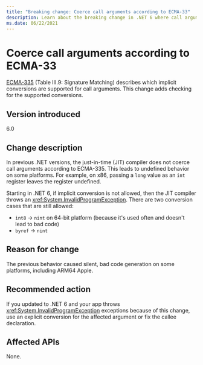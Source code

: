 ```yaml
---
title: "Breaking change: Coerce call arguments according to ECMA-33"
description: Learn about the breaking change in .NET 6 where call arguments are coerced according to ECMA-33.
ms.date: 06/22/2021
---
```

# Coerce call arguments according to ECMA-33

[ECMA-335](https://www.ecma-international.org/publications-and-standards/standards/ecma-335/) (Table III.9: Signature Matching) describes which implicit conversions are supported for call arguments. This change adds checking for the supported conversions.

## Version introduced

6.0

## Change description

In previous .NET versions, the just-in-time (JIT) compiler does not coerce call arguments according to ECMA-335. This leads to undefined behavior on some platforms. For example, on x86, passing a `long` value as an `int` register leaves the register undefined.

Starting in .NET 6, if implicit conversion is not allowed, then the JIT compiler throws an <xref:System.InvalidProgramException>. There are two conversion cases that are still allowed:

- `int8` -> `nint` on 64-bit platform (because it's used often and doesn't lead to bad code)
- `byref` -> `nint`

## Reason for change

The previous behavior caused silent, bad code generation on some platforms, including ARM64 Apple.

## Recommended action

If you updated to .NET 6 and your app throws <xref:System.InvalidProgramException> exceptions because of this change, use an explicit conversion for the affected argument or fix the callee declaration.

## Affected APIs

None.

<!--

### Category

Just-in-time (JIT) compiler

-->
